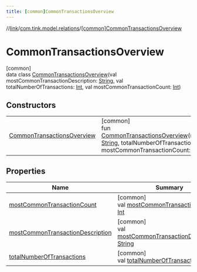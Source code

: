 ```yaml
---
title: [common]CommonTransactionsOverview
---
```

//[link](../../../index.html)/[com.tink.model.relations](../index.html)/[[common]CommonTransactionsOverview](index.html)



# CommonTransactionsOverview



[common]\
data class [CommonTransactionsOverview](index.html)(val mostCommonTransactionDescription: [String](https://kotlinlang.org/api/latest/jvm/stdlib/kotlin/-string/index.html), val totalNumberOfTransactions: [Int](https://kotlinlang.org/api/latest/jvm/stdlib/kotlin/-int/index.html), val mostCommonTransactionCount: [Int](https://kotlinlang.org/api/latest/jvm/stdlib/kotlin/-int/index.html))



## Constructors


| | |
|---|---|
| [CommonTransactionsOverview](-common-transactions-overview.html) | [common]<br>fun [CommonTransactionsOverview](-common-transactions-overview.html)(mostCommonTransactionDescription: [String](https://kotlinlang.org/api/latest/jvm/stdlib/kotlin/-string/index.html), totalNumberOfTransactions: [Int](https://kotlinlang.org/api/latest/jvm/stdlib/kotlin/-int/index.html), mostCommonTransactionCount: [Int](https://kotlinlang.org/api/latest/jvm/stdlib/kotlin/-int/index.html)) |


## Properties


| Name | Summary |
|---|---|
| [mostCommonTransactionCount](most-common-transaction-count.html) | [common]<br>val [mostCommonTransactionCount](most-common-transaction-count.html): [Int](https://kotlinlang.org/api/latest/jvm/stdlib/kotlin/-int/index.html) |
| [mostCommonTransactionDescription](most-common-transaction-description.html) | [common]<br>val [mostCommonTransactionDescription](most-common-transaction-description.html): [String](https://kotlinlang.org/api/latest/jvm/stdlib/kotlin/-string/index.html) |
| [totalNumberOfTransactions](total-number-of-transactions.html) | [common]<br>val [totalNumberOfTransactions](total-number-of-transactions.html): [Int](https://kotlinlang.org/api/latest/jvm/stdlib/kotlin/-int/index.html) |

